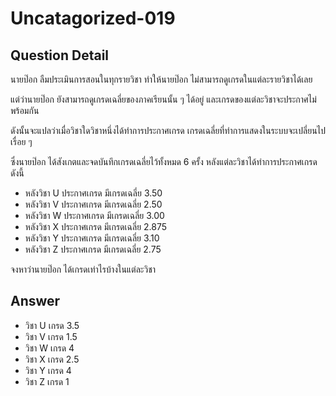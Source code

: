 # Uncatagorized-019
## Question Detail
นายป๊อก ลืมประเมินการสอนในทุกรายวิชา ทำให้นายป๊อก ไม่สามารถดูเกรดในแต่ละรายวิชาได้เลย

แต่ว่านายป๊อก ยังสามารถดูเกรดเฉลี่ยของภาคเรียนนั้น ๆ ได้อยู่ และเกรดของแต่ละวิชาจะประกาศไม่พร้อมกัน 

ดังนั้นจะแปลว่าเมื่อวิชาใดวิชาหนึ่งได้ทำการประกาศเกรด เกรดเฉลี่ยที่ทำการแสดงในระบบจะเปลี่ยนไปเรื่อย ๆ

ซึ่งนายป๊อก ได้สังเกตและจดบันทึกเกรดเฉลี่ยไว้ทั้งหมด 6 ครั้ง หลังแต่ละวิชาได้ทำการประกาศเกรด ดังนี้
- หลังวิชา U ประกาศเกรด มีเกรดเฉลี่ย 3.50
- หลังวิชา V ประกาศเกรด มีเกรดเฉลี่ย 2.50
- หลังวิชา W ประกาศเกรด มีเกรดเฉลี่ย 3.00
- หลังวิชา X ประกาศเกรด มีเกรดเฉลี่ย 2.875
- หลังวิชา Y ประกาศเกรด มีเกรดเฉลี่ย 3.10
- หลังวิชา Z ประกาศเกรด มีเกรดเฉลี่ย 2.75

จงหาว่านายป๊อก ได้เกรดเท่าไรบ้างในแต่ละวิชา

## Answer
- วิชา U เกรด 3.5
- วิชา V เกรด 1.5
- วิชา W เกรด 4
- วิชา X เกรด 2.5
- วิชา Y เกรด 4
- วิชา Z เกรด 1
